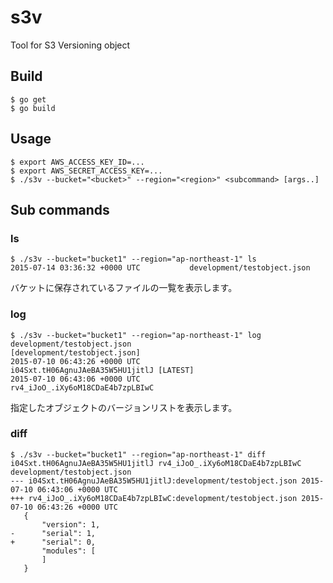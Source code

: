 s3v
===

Tool for S3 Versioning object


Build
-----

```
$ go get
$ go build
```

Usage
-----

```
$ export AWS_ACCESS_KEY_ID=...
$ export AWS_SECRET_ACCESS_KEY=...
$ ./s3v --bucket="<bucket>" --region="<region>" <subcommand> [args..]
```

Sub commands
------------

### ls

```
$ ./s3v --bucket="bucket1" --region="ap-northeast-1" ls
2015-07-14 03:36:32 +0000 UTC           development/testobject.json
```

バケットに保存されているファイルの一覧を表示します。

### log

```
$ ./s3v --bucket="bucket1" --region="ap-northeast-1" log development/testobject.json
[development/testobject.json]
2015-07-10 06:43:26 +0000 UTC           i04Sxt.tH06AgnuJAeBA35W5HU1jitlJ [LATEST]
2015-07-10 06:43:06 +0000 UTC           rv4_iJoO_.iXy6oM18CDaE4b7zpLBIwC
```

指定したオブジェクトのバージョンリストを表示します。

### diff

```
$ ./s3v --bucket="bucket1" --region="ap-northeast-1" diff i04Sxt.tH06AgnuJAeBA35W5HU1jitlJ rv4_iJoO_.iXy6oM18CDaE4b7zpLBIwC development/testobject.json
--- i04Sxt.tH06AgnuJAeBA35W5HU1jitlJ:development/testobject.json 2015-07-10 06:43:06 +0000 UTC
+++ rv4_iJoO_.iXy6oM18CDaE4b7zpLBIwC:development/testobject.json 2015-07-10 06:43:26 +0000 UTC
   {
       "version": 1,
-      "serial": 1,
+      "serial": 0,
       "modules": [
       ]
   }
```


